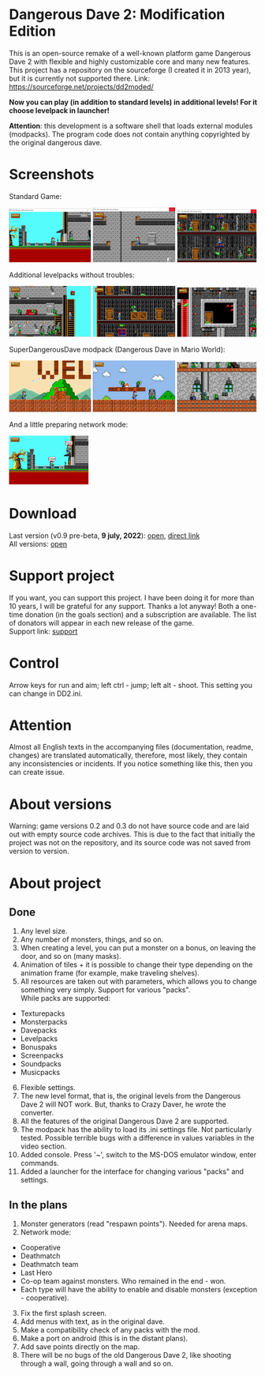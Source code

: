 # Dangerous Dave 2: Modification Edition
This is an open-source remake of a well-known platform game Dangerous Dave 2 with flexible and highly customizable core and many new features.
This project has a repository on the sourceforge (I created it in 2013 year), but it is currently not supported there. Link: https://sourceforge.net/projects/dd2moded/

**Now you can play (in addition to standard levels) in additional levels! For it choose levelpack in launcher!**

**Attention**: this development is a software shell that loads external modules (modpacks). The program code does not contain anything copyrighted by the original dangerous dave.

# Screenshots
Standard Game:

<img src="Screenshots/1.png" width=33% alt="screenshot"> <img src="Screenshots/2.png" width=33% alt="screenshot"> <img src="Screenshots/3.png" width=32% alt="screenshot"><br>

Additional levelpacks without troubles:

<img src="Screenshots/5.png" width=33% alt="screenshot"> <img src="Screenshots/6.png" width=33% alt="screenshot"> <img src="Screenshots/7.png" width=32% alt="screenshot"><br>

SuperDangerousDave modpack (Dangerous Dave in Mario World):

<img src="Screenshots/8.png" width=33% alt="screenshot"> <img src="Screenshots/9.png" width=33% alt="screenshot"> <img src="Screenshots/10.png" width=32% alt="screenshot"><br>

And a little preparing network mode:

<img src="Screenshots/4.jpg" width=32% alt="screenshot">

# Download
Last version (v0.9 pre-beta, **9 july, 2022**): <a href="https://github.com/Harchvertelol/Dangerous-Dave-2-Modification-Edition/releases/tag/v0.9pre-beta-win" target="_blank">open</a>, <a href=https://github.com/Harchvertelol/Dangerous-Dave-2-Modification-Edition/releases/download/v0.9pre-beta-win/DD2MEv0.9pre-beta.rar>direct link</a><br>
All versions: <a href="https://github.com/Harchvertelol/Dangerous-Dave-2-Modification-Edition/releases" target="_blank">open</a>

# Support project
If you want, you can support this project. I have been doing it for more than 10 years, I will be grateful for any support. Thanks a lot anyway! Both a one-time donation (in the goals section) and a subscription are available. The list of donators will appear in each new release of the game.<br>
Support link: <a href="https://boosty.to/harch" target="_blank">support</a>

# Control
Arrow keys for run and aim; left ctrl - jump; left alt - shoot. This setting you can change in DD2.ini.

# Attention
Almost all English texts in the accompanying files (documentation, readme, changes) are translated automatically, therefore, most likely, they contain any inconsistencies or incidents. If you notice something like this, then you can create issue.

# About versions
Warning: game versions 0.2 and 0.3 do not have source code and are laid out with empty source code archives. This is due to the fact that initially the project was not on the repository, and its source code was not saved from version to version.

# About project
## Done
1. Any level size.
2. Any number of monsters, things, and so on.
3. When creating a level, you can put a monster on a bonus, on leaving the door, and so on (many masks).
4. Animation of tiles + it is possible to change their type depending on the animation frame (for example, make traveling shelves).
5. All resources are taken out with parameters, which allows you to change something very simply. Support for various "packs".  
While packs are supported:
 - Texturepacks
 - Monsterpacks
 - Davepacks
 - Levelpacks
 - Bonuspaks
 - Screenpacks
 - Soundpacks
 - Musicpacks
6. Flexible settings.
7. The new level format, that is, the original levels from the Dangerous Dave 2 will NOT work. But, thanks to Crazy Daver, he wrote the converter.
8. All the features of the original Dangerous Dave 2 are supported.
9. The modpack has the ability to load its .ini settings file. Not particularly tested. Possible terrible bugs with a difference in values variables in the video section.
10. Added console. Press '~', switch to the MS-DOS emulator window, enter commands.
11. Added a launcher for the interface for changing various "packs" and settings.

## In the plans
1. Monster generators (read "respawn points"). Needed for arena maps.
2. Network mode:
 - Cooperative
 - Deathmatch
 - Deathmatch team
 - Last Hero
 - Co-op team against monsters. Who remained in the end - won.
 - Each type will have the ability to enable and disable monsters (exception - cooperative).
3. Fix the first splash screen.
4. Add menus with text, as in the original dave.
5. Make a compatibility check of any packs with the mod.
6. Make a port on android (this is in the distant plans).
7. Add save points directly on the map.
8. There will be no bugs of the old Dangerous Dave 2, like shooting through a wall, going through a wall and so on.
